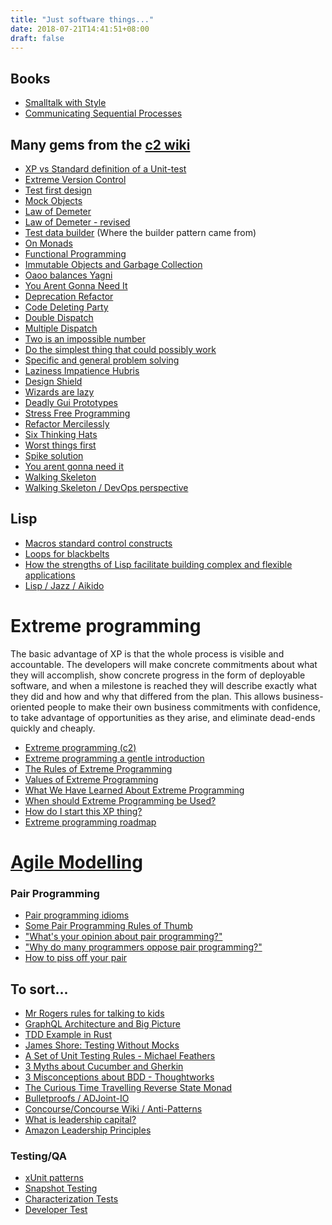 ```yaml
---
title: "Just software things..."
date: 2018-07-21T14:41:51+08:00
draft: false
---
```


## Books

- [Smalltalk with Style](http://sdmeta.gforge.inria.fr/FreeBooks/WithStyle/SmalltalkWithStyle.pdf)
- [Communicating Sequential Processes](http://www.usingcsp.com/cspbook.pdf)

## Many gems from the [c2 wiki](http://wiki.c2.com/)

- [XP vs Standard definition of a Unit-test](http://wiki.c2.com/?XpVsStandardDefinitionOfUnitTest)
- [Extreme Version Control](http://wiki.c2.com/?ExtremeVersionControl)
- [Test first design](http://wiki.c2.com/?TestFirstDesign)
- [Mock Objects](http://wiki.c2.com/?MockObject)
- [Law of Demeter](http://wiki.c2.com/?LawOfDemeter)
- [Law of Demeter - revised](http://wiki.c2.com/?LawOfDemeterRevisited)
- [Test data builder](http://wiki.c2.com/?TestDataBuilder) (Where the builder pattern came from)
- [On Monads](http://wiki.c2.com/?OnMonads)
- [Functional Programming](http://wiki.c2.com/?FunctionalProgramming)
- [Immutable Objects and Garbage Collection](http://wiki.c2.com/?ImmutableObjectsAndGarbageCollection)
- [Oaoo balances Yagni](http://wiki.c2.com/?OaooBalancesYagni)
- [You Arent Gonna Need It](http://wiki.c2.com/?YouArentGonnaNeedIt)
- [Deprecation Refactor](http://wiki.c2.com/?DeprecationRefactor)
- [Code Deleting Party](http://wiki.c2.com/?CodeDeletingParty)
- [Double Dispatch](http://wiki.c2.com/?DoubleDispatch)
- [Multiple Dispatch](http://wiki.c2.com/?MultipleDispatch)
- [Two is an impossible number](http://wiki.c2.com/?TwoIsAnImpossibleNumber)
- [Do the simplest thing that could possibly work](http://wiki.c2.com/?DoTheSimplestThingThatCouldPossiblyWork)
- [Specific and general problem solving](http://wiki.c2.com/?SpecificAndGeneralProblemSolving)
- [Laziness Impatience Hubris](http://wiki.c2.com/?LazinessImpatienceHubris)
- [Design Shield](http://wiki.c2.com/?DesignShield)
- [Wizards are lazy](http://wiki.c2.com/?WizardsAreLazy)
- [Deadly Gui Prototypes](http://wiki.c2.com/?DeadlyGuiPrototypes)
- [Stress Free Programming](http://wiki.c2.com/?StressFreeProgramming)
- [Refactor Mercilessly](http://wiki.c2.com/?RefactorMercilessly)
- [Six Thinking Hats](http://wiki.c2.com/?SixThinkingHats)
- [Worst things first](http://wiki.c2.com/?WorstThingsFirst)
- [Spike solution](http://wiki.c2.com/?SpikeSolution)
- [You arent gonna need it](http://wiki.c2.com/?YouArentGonnaNeedIt)
- [Walking Skeleton](http://wiki.c2.com/?WalkingSkeleton)
- [Walking Skeleton / DevOps perspective](https://devops.stackexchange.com/questions/712/what-is-a-walking-skeleton)

## Lisp

- [Macros standard control constructs](http://www.gigamonkeys.com/book/macros-standard-control-constructs.html)
- [Loops for blackbelts](http://www.gigamonkeys.com/book/loop-for-black-belts.html)
- [How the strengths of Lisp facilitate building complex and flexible applications](https://academic.oup.com/bib/article/19/3/537/2769437)
- [Lisp / Jazz / Aikido](https://arxiv.org/abs/1804.00485)

# Extreme programming

The basic advantage of XP is that the whole process is visible and
accountable. The developers will make concrete commitments about what
they will accomplish, show concrete progress in the form of deployable
software, and when a milestone is reached they will describe exactly
what they did and how and why that differed from the plan. This allows
business-oriented people to make their own business commitments with
confidence, to take advantage of opportunities as they arise, and
eliminate dead-ends quickly and cheaply.

- [Extreme programming (c2)](http://wiki.c2.com/?ExtremeProgramming)
- [Extreme programming a gentle introduction](http://www.extremeprogramming.org/)
- [The Rules of Extreme Programming](http://www.extremeprogramming.org/rules.html)
- [Values of Extreme Programming](http://www.extremeprogramming.org/values.html)
- [What We Have Learned About Extreme Programming](http://www.extremeprogramming.org/lessons.html)
- [When should Extreme Programming be Used?](http://www.extremeprogramming.org/when.html)
- [How do I start this XP thing?](http://www.extremeprogramming.org/start.html)
- [Extreme programming roadmap](http://wiki.c2.com/?ExtremeProgrammingRoadmap)

# [Agile Modelling](http://www.agilemodeling.com/)

### Pair Programming

- [Pair programming idioms](http://www.extremeprogramming.org/stories/pair.html)
- [Some Pair Programming Rules of Thumb](http://www.extremeprogramming.org/stories/pair2.html)
- ["What's your opinion about pair programming?"](https://www.quora.com/What-is-your-opinion-about-pair-programming)
- ["Why do many programmers oppose pair programming?"](https://www.quora.com/Why-do-many-programmers-oppose-pair-programming)
- [How to piss off your pair](http://wiki.c2.com/?HowToPissOffYourPair)

## To sort...

- [Mr Rogers rules for talking to kids](https://offspring.lifehacker.com/how-to-talk-to-kids-according-to-mister-rogers-1826760813)
- [GraphQL Architecture and Big Picture](https://www.howtographql.com/basics/3-big-picture/)
- [TDD Example in Rust](https://matthewkmayer.github.io/blag/public/post/tdd-with-rust/)
- [James Shore: Testing Without Mocks](http://www.jamesshore.com/Blog/Testing-Without-Mocks.html)
- [A Set of Unit Testing Rules - Michael Feathers](https://www.artima.com/weblogs/viewpost.jsp?thread=126923)
- [3 Myths about Cucumber and Gherkin](https://pilot.co/blog/cucumber-and-gherkin-myths/)
- [3 Misconceptions about BDD - Thoughtworks](https://www.thoughtworks.com/insights/blog/3-misconceptions-about-bdd)
- [The Curious Time Travelling Reverse State Monad](https://tech-blog.capital-match.com/posts/5-the-reverse-state-monad.html)
- [Bulletproofs / ADJoint-IO](https://github.com/adjoint-io/bulletproofs)
- [Concourse/Concourse Wiki / Anti-Patterns](https://github.com/concourse/concourse/wiki/Anti-Patterns)
- [What is leadership capital?](https://www.forbes.com/sites/joshbersin/2016/03/03/why-a-focus-on-teams-not-just-leaders-is-the-secret-to-business-performance/#78d76cfc24d5)
- [Amazon Leadership Principles](https://www.amazon.jobs/principles)

### Testing/QA

- [xUnit patterns](http://xunitpatterns.com/)
- [Snapshot Testing](https://sqa.stackexchange.com/questions/29696/what-is-snapshot-testing)
- [Characterization Tests](https://en.wikipedia.org/wiki/Characterization_test)
- [Developer Test](http://www.bradoncode.com/blog/2015/05/10/developer-testing/)
